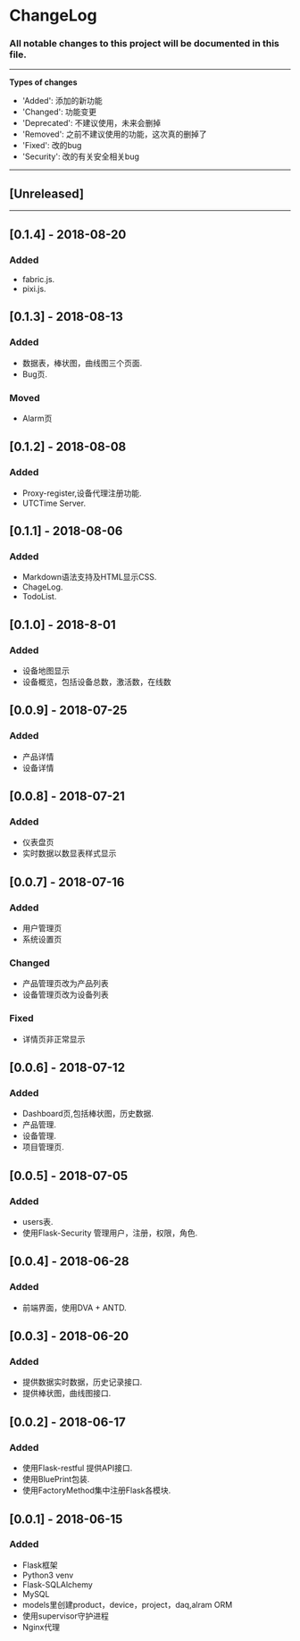 # ChangeLog

### All notable changes to this project will be documented in this file.

---
**Types of changes**
- 'Added': 添加的新功能
- 'Changed': 功能变更
- 'Deprecated': 不建议使用，未来会删掉
- 'Removed': 之前不建议使用的功能，这次真的删掉了
- 'Fixed': 改的bug
- 'Security': 改的有关安全相关bug
---


## [Unreleased]
---


## [0.1.4] - 2018-08-20
### Added
- fabric.js.
- pixi.js.



## [0.1.3] - 2018-08-13
### Added
- 数据表，棒状图，曲线图三个页面.
- Bug页.

### Moved
- Alarm页



## [0.1.2] - 2018-08-08
### Added
- Proxy-register,设备代理注册功能.
- UTCTime Server.


## [0.1.1] - 2018-08-06
### Added
- Markdown语法支持及HTML显示CSS.
- ChageLog.
- TodoList.


## [0.1.0] - 2018-8-01
### Added
- 设备地图显示
- 设备概览，包括设备总数，激活数，在线数


## [0.0.9] - 2018-07-25
### Added
- 产品详情
- 设备详情


## [0.0.8] - 2018-07-21
### Added
- 仪表盘页
- 实时数据以数显表样式显示


## [0.0.7] - 2018-07-16
### Added
- 用户管理页
- 系统设置页

### Changed
- 产品管理页改为产品列表
- 设备管理页改为设备列表

### Fixed
- 详情页非正常显示


## [0.0.6] - 2018-07-12
### Added
- Dashboard页,包括棒状图，历史数据.
- 产品管理.
- 设备管理.
- 项目管理页.


## [0.0.5] - 2018-07-05
### Added
- users表.
- 使用Flask-Security 管理用户，注册，权限，角色.


## [0.0.4] - 2018-06-28
### Added
- 前端界面，使用DVA + ANTD.


## [0.0.3] - 2018-06-20
### Added
- 提供数据实时数据，历史记录接口.
- 提供棒状图，曲线图接口.


## [0.0.2] - 2018-06-17
### Added
- 使用Flask-restful 提供API接口.
- 使用BluePrint包装.
- 使用FactoryMethod集中注册Flask各模块.


## [0.0.1] - 2018-06-15
### Added
- Flask框架
- Python3 venv
- Flask-SQLAlchemy
- MySQL
- models里创建product，device，project，daq,alram ORM
- 使用supervisor守护进程
- Nginx代理
